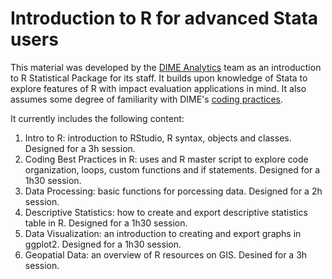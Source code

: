# Introduction to R for advanced Stata users

This material was developed by the [DIME Analytics](https://worldbank.github.io/dimeanalytics/) team as an introduction to R Statistical Package for its staff. It builds upon knowledge of Stata to explore features of R with impact evaluation applications in mind. It also assumes some degree of familiarity with DIME's [coding practices](https://dimewiki.worldbank.org/wiki/Stata_Coding_Practices).

It currently includes the following content:
1. Intro to R: introduction to RStudio, R syntax, objects and classes. Designed for a 3h session.
1. Coding Best Practices in R: uses and R master script to explore code organization, loops, custom functions and if statements. Designed for a 1h30 session.
1. Data Processing: basic functions for porcessing data. Designed for a 2h session.
1. Descriptive Statistics: how to create and export descriptive statistics table in R. Designed for a 1h30 session.
1. Data Visualization: an introduction to creating and export graphs in ggplot2. Designed for a 1h30 session.
1. Geopatial Data: an overview of R resources on GIS. Desined for a 3h session.

